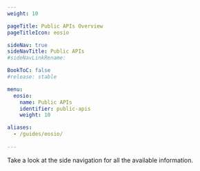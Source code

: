 ```yaml
---
weight: 10

pageTitle: Public APIs Overview
pageTitleIcon: eosio

sideNav: true
sideNavTitle: Public APIs
#sideNavLinkRename: 

BookToC: false
#release: stable

menu:
  eosio:
    name: Public APIs
    identifier: public-apis
    weight: 10

aliases:
  - /guides/eosio/
  
---
```


<!-- TODO: Build page using sidenav content - auto-generate? -->

Take a look at the side navigation for all the available information.
